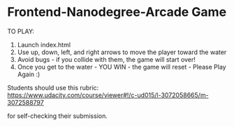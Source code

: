 Frontend-Nanodegree-Arcade Game
===============================

TO PLAY:

1. Launch index.html
2. Use up, down, left, and right arrows to move the player toward the water
3. Avoid bugs - if you collide with them, the game will start over!
4. Once you get to the water - YOU WIN - the game will reset - Please Play Again :)



Students should use this rubric: https://www.udacity.com/course/viewer#!/c-ud015/l-3072058665/m-3072588797

for self-checking their submission.
